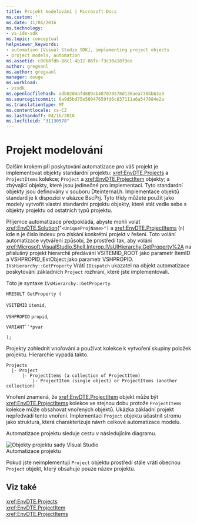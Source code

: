 ```yaml
---
title: Projekt modelování | Microsoft Docs
ms.custom: ''
ms.date: 11/04/2016
ms.technology:
- vs-ide-sdk
ms.topic: conceptual
helpviewer_keywords:
- automation [Visual Studio SDK], implementing project objects
- project models, automation
ms.assetid: c8db8fdb-88c1-4b12-86fe-f3c30a18f9ee
author: gregvanl
ms.author: gregvanl
manager: douge
ms.workload:
- vssdk
ms.openlocfilehash: adb0204afd889ab487070578d136aea736bb63a3
ms.sourcegitcommit: 6a9d5bd75e50947659fd6c837111a6a547884e2a
ms.translationtype: MT
ms.contentlocale: cs-CZ
ms.lasthandoff: 04/16/2018
ms.locfileid: "31130578"
---
```

# <a name="project-modeling"></a>Projekt modelování
Dalším krokem při poskytování automatizace pro váš projekt je implementovat objekty standardní projektu: <xref:EnvDTE.Projects> a `ProjectItems` kolekce; `Project` a <xref:EnvDTE.ProjectItem> objekty; a zbývající objekty, které jsou jedinečné pro implementaci. Tyto standardní objekty jsou definovány v souboru Dteinternal.h. Implementace objektů standard je k dispozici v ukázce BscPrj. Tyto třídy můžete použít jako modely vytvořit vlastní standardní projektu objekty, které stát vedle sebe s objekty projektu od ostatních typů projektu.  
  
 Příjemce automatizace předpokládá, abyste mohli volat <xref:EnvDTE.Solution>("`<UniqueProjName>")` a <xref:EnvDTE.ProjectItems> (`n`) kde n je číslo indexu pro získání konkrétní projekt v řešení. Toto volání automatizace vytváření způsobí, že prostředí tak, aby volání <xref:Microsoft.VisualStudio.Shell.Interop.IVsUIHierarchy.GetProperty%2A> na příslušný projekt hierarchii předávání VSITEMID_ROOT jako parametr ItemID a VSHPROPID_ExtObject jako parametr VSHPROPID. `IVsHierarchy::GetProperty` Vrátí `IDispatch` ukazatel na objekt automatizace poskytování základních `Project` rozhraní, které jste implementovali.  
  
 Toto je syntaxe `IVsHierarchy::GetProperty`.  
  
 `HRESULT GetProperty (`  
  
 `VSITEMID` `itemid`,  
  
 `VSHPROPID` `propid`,  
  
 `VARIANT``*pvar`  
  
 `);`  
  
 Projekty zohlednit vnořování a používat kolekce k vytvoření skupiny položek projektu. Hierarchie vypadá takto.  
  
```  
Projects  
  |- Project  
      |- ProjectItems (a collection of ProjectItem)  
          |- ProjectItem (single object) or ProjectItems (another collection)  
```  
  
 Vnoření znamená, že <xref:EnvDTE.ProjectItem> objekt může být <xref:EnvDTE.ProjectItems> kolekce ve stejnou dobu protože `ProjectItems` kolekce může obsahovat vnořených objektů. Ukázka základní projekt nepředvádí tento vnoření. Implementací `Project` objektu účastnit stromu jako struktura, která charakterizuje návrh celkové automatizace modelu.  
  
 Automatizace projektu sleduje cestu v následujícím diagramu.  
  
 ![Objekty projektu sady Visual Studio](../../extensibility/internals/media/projectobjects.gif "ProjectObjects")  
Automatizace projektu  
  
 Pokud jste neimplementují `Project` objektu prostředí stále vrátí obecnou `Project` objekt, který obsahuje pouze název projektu.  
  
## <a name="see-also"></a>Viz také  
 <xref:EnvDTE.Projects>   
 <xref:EnvDTE.ProjectItem>   
 <xref:EnvDTE.ProjectItems>